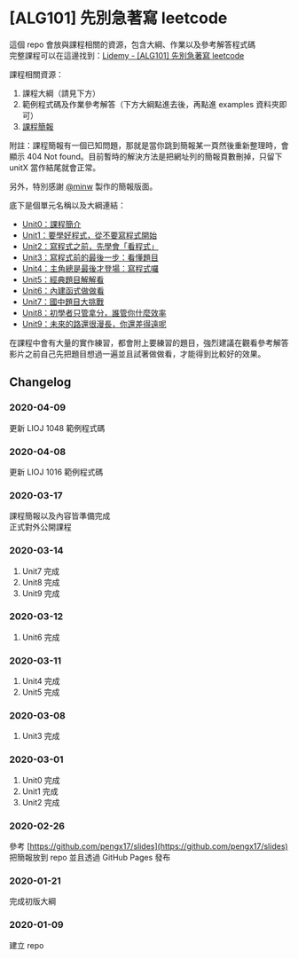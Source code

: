 # [ALG101] 先別急著寫 leetcode

這個 repo 會放與課程相關的資源，包含大綱、作業以及參考解答程式碼  
完整課程可以在這邊找到：[Lidemy - [ALG101] 先別急著寫 leetcode](https://lidemy.com/p/alg101-leetcode)

課程相關資源：

1. 課程大綱（請見下方）
2. 範例程式碼及作業參考解答（下方大綱點進去後，再點進 examples 資料夾即可）
3. [課程簡報](https://lidemy.github.io/ALG101-too-weak-to-leetcode/public/) 

附註：課程簡報有一個已知問題，那就是當你跳到簡報某一頁然後重新整理時，會顯示 404 Not found。目前暫時的解決方法是把網址列的簡報頁數刪掉，只留下 unitX 當作結尾就會正常。

另外，特別感謝 [@minw](https://github.com/ishin4554) 製作的簡報版面。

底下是個單元名稱以及大綱連結：

* [Unit0：課程簡介](unit0)
* [Unit1：要學好程式，從不要寫程式開始](unit1)
* [Unit2：寫程式之前，先學會「看程式」](unit2)
* [Unit3：寫程式前的最後一步：看懂題目](unit3)
* [Unit4：主角總是最後才登場：寫程式囉](unit4)
* [Unit5：經典題目解解看](unit5)
* [Unit6：內建函式做做看](unit6)
* [Unit7：國中題目大挑戰](unit7)
* [Unit8：初學者只管拿分，誰管你什麼效率](unit8)
* [Unit9：未來的路還很漫長，你還差得遠呢](unit9)

在課程中會有大量的實作練習，都會附上要練習的題目，強烈建議在觀看參考解答影片之前自己先把題目想過一遍並且試著做做看，才能得到比較好的效果。

## Changelog

### 2020-04-09

更新 LIOJ 1048 範例程式碼

### 2020-04-08

更新 LIOJ 1016 範例程式碼

### 2020-03-17

課程簡報以及內容皆準備完成  
正式對外公開課程

### 2020-03-14
1. Unit7 完成
2. Unit8 完成
3. Unit9 完成

### 2020-03-12

1. Unit6 完成

### 2020-03-11

1. Unit4 完成
2. Unit5 完成

### 2020-03-08

1. Unit3 完成

### 2020-03-01

1. Unit0 完成
2. Unit1 完成
3. Unit2 完成

### 2020-02-26

參考 [https://github.com/pengx17/slides](https://github.com/pengx17/slides)  
把簡報放到 repo 並且透過 GitHub Pages 發布

### 2020-01-21
完成初版大綱

### 2020-01-09
建立 repo
